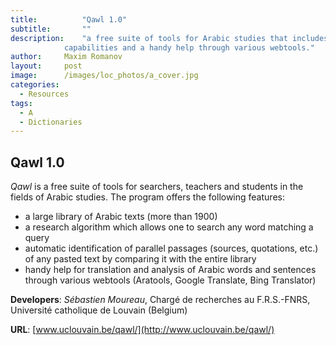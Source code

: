 ```yaml
---
title:			"Qawl 1.0"
subtitle:		""
description:	"a free suite of tools for Arabic studies that includes more than 1900 texts, rich search
			capabilities and a handy help through various webtools."
author:		Maxim Romanov
layout:		post
image:		/images/loc_photos/a_cover.jpg
categories:
  - Resources
tags:
  - A
  - Dictionaries
---
```


## Qawl 1.0
*Qawl* is a free suite of tools for searchers, teachers and students in the fields of Arabic studies. The program offers the following features:

* a large library of Arabic texts (more than 1900)
* a research algorithm which allows one to search any word matching a query
* automatic identification of parallel passages (sources, quotations, etc.) of any pasted text by comparing it with the entire library
* handy help for translation and analysis of Arabic words and sentences through various webtools (Aratools, Google Translate, Bing Translator)

**Developers**: *Sébastien Moureau*, Chargé de recherches au F.R.S.-FNRS, Université catholique de Louvain (Belgium)

**URL**: [www.uclouvain.be/qawl/](http://www.uclouvain.be/qawl/)